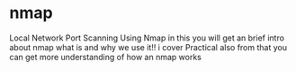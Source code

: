 # nmap
Local Network Port Scanning Using Nmap
in this you will get an brief intro about nmap what is and why we use it!!
i cover Practical also from that you can get more understanding of how an nmap works 
